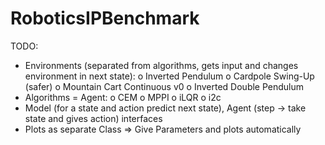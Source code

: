 # RoboticsIPBenchmark

TODO:
-	Environments (separated from algorithms, gets input and changes environment in next state): 
  o	Inverted Pendulum 
  o	Cardpole Swing-Up (safer)
  o	Mountain Cart Continuous v0
  o	Inverted Double Pendulum
-	Algorithms = Agent:
  o	CEM
  o	MPPI
  o	iLQR
  o	i2c
-	Model (for a state and action predict next state), Agent (step -> take state and gives action) interfaces
-	Plots as separate Class => Give Parameters and plots automatically
